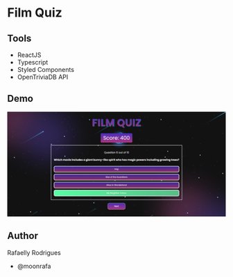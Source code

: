 # Film Quiz

## Tools

- ReactJS
- Typescript
- Styled Components
- OpenTriviaDB API

## Demo

<img src="src/assets/Quiz.png" alt="screenshot of the quiz">

## Author

Rafaelly Rodrigues

- @moonrafa
